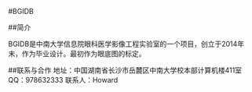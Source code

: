 
#BGIDB

##简介

BGIDB是中南大学信息院眼科医学影像工程实验室的一个项目，创立于2014年末，作为毕业设计。最初作为眼底图的标定。

##联系与合作
地址：中国湖南省长沙市岳麓区中南大学校本部计算机楼411室
QQ：978632333
联系人：Howard
